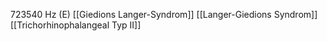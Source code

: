 723540 Hz (E)
[[Giedions Langer-Syndrom]]
[[Langer-Giedions Syndrom]]
[[Trichorhinophalangeal Typ II]]